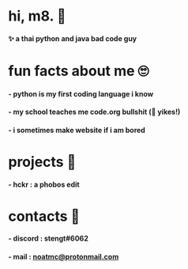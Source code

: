 # hi, m8. 👋
#### ✨ a thai python and java bad code guy
# fun facts about me 🙄
#### - python is my first coding language i know
#### - my school teaches me code.org bullshit (🤮 yikes!)
#### - i sometimes make website if i am bored
# projects 📁
#### - hckr : a phobos edit
# contacts 🚀
#### - discord : stengt#6062
#### - mail : noatmc@protonmail.com
